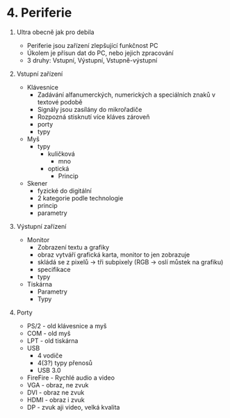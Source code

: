 # 4. Periferie 

1. Ultra obecně jak pro debila
    - Periferie jsou zařízení zlepšující funkčnost PC 
    - Úkolem je přísun dat do PC, nebo jejich zpracování 
    - 3 druhy: Vstupní, Výstupní, Vstupně-výstupní 

2. Vstupní zařízení 
    - Klávesnice 
        - Zadávání alfanumerckých, numerických a speciálních znaků v textové podobě 
        - Signály jsou zasílány do mikrořadiče 
        - Rozpozná stisknutí více kláves zároveň 
        - porty 
        - typy 
    - Myš 
        - typy 
            - kuličková 
                - mno 
            - optická 
                - Princip 
    - Skener 
        - fyzické do digitální 
        - 2 kategorie podle technologie 
        - princip 
        - parametry 

3. Výstupní zařízení 
    - Monitor 
        - Zobrazení textu a grafiky 
        - obraz vytváří grafická karta, monitor to jen zobrazuje 
        - skládá se z pixelů -> tři subpixely (RGB -> oslí můstek na grafiku)
        - specifikace 
        - typy
    - Tiskárna 
        - Parametry 
        - Typy

4. Porty 
    - PS/2 - old klávesnice a myš  
    - COM - old myš 
    - LPT - old tiskárna 
    - USB 
        - 4 vodiče 
        - 4(3?) typy přenosů 
        - USB 3.0
    - FireFire - Rychlé audio a video 
    - VGA - obraz, ne zvuk 
    - DVI - obraz ne zvuk 
    - HDMI - obraz i zvuk 
    - DP - zvuk aji video, velká kvalita